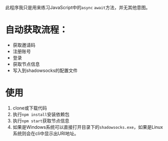 此程序我只是用来练习JavaScript中的`async` `await`方法，并无其他意图。

# 自动获取流程：
- 获取邀请码
- 注册账号
- 登录
- 获取节点信息
- 写入到shadowsocks的配置文件

# 使用
1. clone或下载代码
2. 执行`npm install`安装依赖包
3. 执行`npm start`获取节点信息
4. 如果是Windows系统可以直接打开目录下的`shadowsocks.exe`，如果是Linux系统则会在cli中显示出URI地址。

